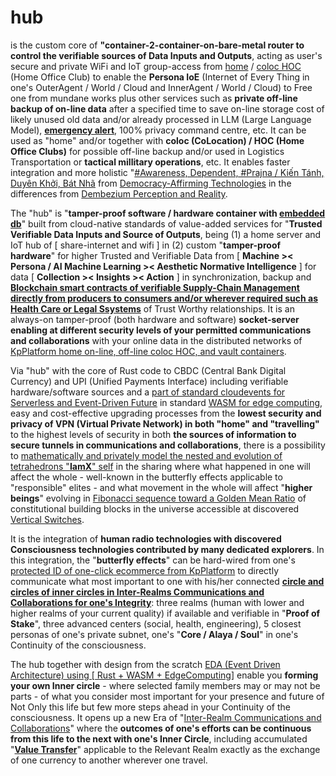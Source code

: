 # hub

is the custom core of <b>"container-2-container-on-bare-metal router to control the verifiable sources of Data Inputs and Outputs</b>, acting as user's secure and private WiFi and IoT group-access from <a href="https://github.com/khaiphong/home/" target="_blank">home</a> / <a href="https://github.com/khaiphong/coloc/" target="_blank">coloc HOC</a> (Home Office Club) to enable the <b>Persona IoE</b> (Internet of Every Thing in one's OuterAgent / World / Cloud and InnerAgent / World / Cloud) to Free one from mundane works plus other services such as <b>private off-line backup of on-line data</b> after a specified time to save on-line storage cost of likely unused old data and/or already processed in LLM (Large Language Model), <b><a href="https://github.com/khaiphong/KpHealth/" target="_blank">emergency alert</a></b>, 100% privacy command centre, etc. It can be used as "home" and/or together with <b>coloc (CoLocation) / HOC (Home Office Clubs)</b> for possible off-line backup and/or used in Logistics Transportation or <b>tactical millitary operations</b>, etc. It enables faster integration and more holistic "<a href="https://blog.khaiphong.io/2023/09/awareness.html#Section_1" target="_blank">#Awareness, Dependent, #Prajna / Kiến Tánh, Duyên Khởi, Bát Nhã</a> from <a href="https://www.youtube.com/watch?v=YVV09S5MDeQ" target="_blank">Democracy-Affirming Technologies</a> in the differences from <a href="https://estuary.dev/blog/debezium-alternatives/" target="_blank">Dembezium Perception and Reality</a>. 

The "hub" is "<b>tamper-proof software / hardware container with <a href="https://github.com/khaiphong/db/" target="_blank">embedded db</a></b>" built from cloud-native standards of value-added services for "<b>Trusted Verifiable Data Inputs and Source of Outputs</b>, being (1) a home server and IoT hub of [ share-internet and wifi ] in (2) custom "<b>tamper-proof hardware</b>" for higher Trusted and Verifiable Data from [ <b>Machine &gt;&lt; Persona / AI Machine Learning &gt;&lt; Aesthetic Normative Intelligence</b> ] for data [ <b>Collection &gt;&lt; Insights  &gt;&lt; Action</b> ] in synchronization, backup and <b><a href="https://www.youtube.com/watch?v=XWrXsmMqFK8" target="_blank">Blockchain smart contracts of verifiable Supply-Chain Management directly from producers to consumers and/or wherever required such as Health Care or Legal Ssystems</a></b> of Trust Worthy relationships. It is an always-on tamper-proof (both hardware and software) <b>socket-server enabling at different security levels of your permitted communications and collaborations</b> with your online data in the distributed networks of <a href="https://github.com/khaiphong/KpPlatform/" target="_blank">KpPlatform home on-line, off-line coloc HOC, and vault containers</a>. 

Via "hub" with the core of Rust code to CBDC (Central Bank Digital Currency) and UPI (Unified Payments Interface) including verifiable hardware/software sources and a <a href="https://www.youtube.com/watch?v=TZPPjAv12KU&t=914s" target="_blank">part of standard cloudevents for Serverless and Event-Driven Future</a> in standard <a href="https://dzone.com/articles/rust-wasm-and-edge-next-level-performance?edition=984203" target="_blank">WASM for edge computing</a>, easy and cost-effective upgrading processes from the <b>lowest security and privacy of VPN (Virtual Private Network) in both "home" and "travelling"</b> to the highest levels of security in both <b>the sources of information to secure tunnels in communications and collaborations</b>, there is a possibility to <a href="https://www.youtube.com/watch?v=w0ztlIAYTCU" target="_blank">mathematically and privately model the nested and evolution of tetrahedrons "<b>IamX</b>" self</a> in the sharing where what happened in one will affect the whole - well-known in the butterfly effects applicable to "responsible" elites - and what movement in the whole will affect "<b>higher beings</b>" evolving in <a href="https://blog.khaiphong.io/2023/09/a-light-out-of-darkness.html#Section_2.1" target="_blank">Fibonacci sequence toward a Golden Mean Ratio</a> of constitutional building blocks in the universe accessible at discovered <a href="https://blog.khaiphong.io/2023/09/a-light-out-of-darkness.html#Section_2" target="_blank">Vertical Switches</a>.

It is the integration of <b>human radio technologies with discovered Consciousness technologies contributed by many dedicated explorers</b>. In this integration, the "<b>butterfly effects</b>" can be hard-wired from one's <a href="https://github.com/khaiphong/KpPlatform/" target="_blank">protected ID of one-click ecommerce from KpPlatform</a> to directly communicate what most important to one with his/her connected <b><a href="https://blog.khaiphong.io/2023/09/list-of-figures-and-tables.html#Figure_11" target="_blank">circle and circles of inner circles in Inter-Realms Communications and Collaborations for one's Integrity</a></b>: three realms (human with lower and higher realms of your current quality) if available and verifiable in "<b>Proof of Stake</b>", three advanced centers (social, health, engineering), 5 closest personas of one's private subnet, one's "<b>Core / Alaya / Soul</b>" in one's Continuity of the consciousness.

The hub together with design from the scratch <a href="https://dzone.com/articles/rust-wasm-and-edge-next-level-performance" target="_blank">EDA (Event Driven Architecture) using [ Rust + WASM + EdgeComputing]</a> enable you <b>forming your own Inner circle</b> - where selected family members may or may not be parts - of what you consider most important for your presence and future of Not Only this life but few more steps ahead in your Continuity of the consciousness. It opens up a new Era of "<a href="https://www.youtube.com/watch?v=P76R8BQ4aL8" target="_blank">Inter-Realm Communications and Collaborations</a>" where the <b>outcomes of one's efforts can be continuous from this life to the next with one's Inner Circle</b>, including accumulated "<b><u>Value Transfer</u></b>" applicable to the Relevant Realm exactly as the exchange of one currency to another wherever one travel.

